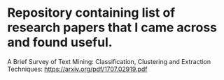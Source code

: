# Repository containing list of research papers that I came across and found useful.
A Brief Survey of Text Mining: Classification, Clustering and Extraction Techniques: https://arxiv.org/pdf/1707.02919.pdf
